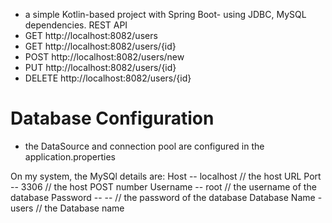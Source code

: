 - a simple Kotlin-based project with Spring Boot- using JDBC, MySQL dependencies.
REST API 
- GET http://localhost:8082/users
- GET http://localhost:8082/users/{id}
- POST http://localhost:8082/users/new
- PUT http://localhost:8082/users/{id}
- DELETE http://localhost:8082/users/{id}

# Database Configuration
- the DataSource and connection pool are configured in the application.properties


On my system, the MySQl details are:
Host -- localhost                             // the host URL
Port -- 3306                                 // the host POST number
Username -- root                            // the username of the database
Password --  --                              // the password of the database
Database Name - users                      // the Database name
